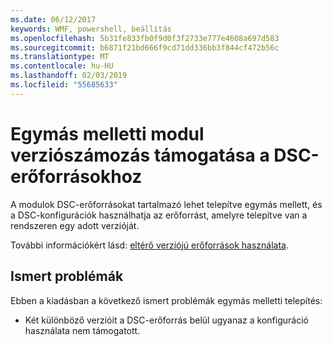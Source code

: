 ```yaml
---
ms.date: 06/12/2017
keywords: WMF, powershell, beállítás
ms.openlocfilehash: 5b31fe833fb0f9d0f3f2733e777e4608a697d583
ms.sourcegitcommit: b6871f21bd666f9cd71dd336bb3f844cf472b56c
ms.translationtype: MT
ms.contentlocale: hu-HU
ms.lasthandoff: 02/03/2019
ms.locfileid: "55685633"
---
```

# <a name="side-by-side-module-versioning-support-for-dsc-resources"></a>Egymás melletti modul verziószámozás támogatása a DSC-erőforrásokhoz

A modulok DSC-erőforrásokat tartalmazó lehet telepítve egymás mellett, és a DSC-konfigurációk használhatja az erőforrást, amelyre telepítve van a rendszeren egy adott verzióját.

További információkért lásd: [eltérő verziójú erőforrások használata](https://msdn.microsoft.com/powershell/dsc/sxsresource).

## <a name="known-issues"></a>Ismert problémák

Ebben a kiadásban a következő ismert problémák egymás melletti telepítés:

-   Két különböző verzióit a DSC-erőforrás belül ugyanaz a konfiguráció használata nem támogatott.
